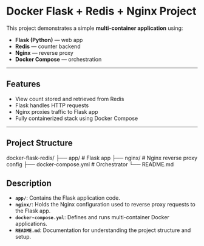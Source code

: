 #  Docker Flask + Redis + Nginx Project

This project demonstrates a simple **multi-container application** using:

- **Flask (Python)** — web app
- **Redis** — counter backend
- **Nginx** — reverse proxy
- **Docker Compose** — orchestration

---

##  Features

- View count stored and retrieved from Redis
- Flask handles HTTP requests
- Nginx proxies traffic to Flask app
- Fully containerized stack using Docker Compose

---

##  Project Structure

docker-flask-redis/
├── app/ # Flask app
├── nginx/ # Nginx reverse proxy config
├── docker-compose.yml # Orchestrator
└── README.md


## Description

- **`app/`**: Contains the Flask application code.
- **`nginx/`**: Holds the Nginx configuration used to reverse proxy requests to the Flask app.
- **`docker-compose.yml`**: Defines and runs multi-container Docker applications.
- **`README.md`**: Documentation for understanding the project structure and setup.
